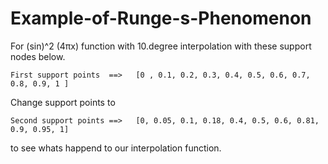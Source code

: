 # Example-of-Runge-s-Phenomenon


  For  (sin)^2 (4πx) function with 10.degree interpolation with these support nodes below.
     
    First support points  ==>   [0 , 0.1, 0.2, 0.3, 0.4, 0.5, 0.6, 0.7, 0.8, 0.9, 1 ]
  
  Change support points to  
  
    Second support points ==>   [0, 0.05, 0.1, 0.18, 0.4, 0.5, 0.6, 0.81, 0.9, 0.95, 1]
    

 to see whats happend to our interpolation function.
